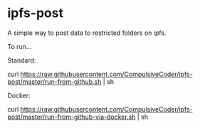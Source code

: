 # ipfs-post
A simple way to post data to restricted folders on ipfs.

To run...


Standard:

curl https://raw.githubusercontent.com/CompulsiveCoder/ipfs-post/master/run-from-github.sh | sh

Docker:

curl https://raw.githubusercontent.com/CompulsiveCoder/ipfs-post/master/run-from-github-via-docker.sh | sh

